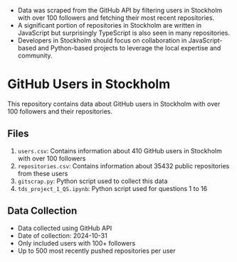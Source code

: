 - Data was scraped from the GitHub API by filtering users in Stockholm with over 100 followers and fetching their most recent repositories.
- A significant portion of repositories in Stockholm are written in JavaScript but surprisingly TypeScript is also seen in many repositories.
- Developers in Stockholm should focus on collaboration in JavaScript-based and Python-based projects to leverage the local expertise and community.

# GitHub Users in Stockholm

This repository contains data about GitHub users in Stockholm with over 100 followers and their repositories.

## Files

1. `users.csv`: Contains information about 410 GitHub users in Stockholm with over 100 followers
2. `repositories.csv`: Contains information about 35432 public repositories from these users
3. `gitscrap.py`: Python script used to collect this data
4. `tds_project_1_QS.ipynb`: Python script used for questions 1 to 16

## Data Collection

- Data collected using GitHub API
- Date of collection: 2024-10-31
- Only included users with 100+ followers
- Up to 500 most recently pushed repositories per user
